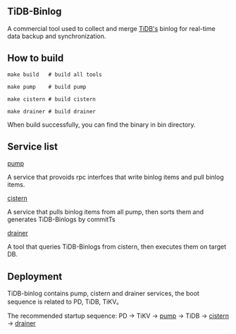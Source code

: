 ## TiDB-Binlog

A commercial tool used to collect and merge [TiDB's](https://github.com/pingcap/tidb) binlog for real-time data backup and synchronization.


## How to build

```
make build   # build all tools

make pump    # build pump

make cistern # build cistern

make drainer # build drainer
```

When build successfully, you can find the binary in bin directory. 

## Service list

[pump](./cmd/pump)

A service that provoids rpc interfces that write binlog items and pull binlog items.

[cistern](./cmd/cistern)

A service that pulls binlog items from all pump, then sorts them and generates TiDB-Binlogs by commitTs

[drainer](./cmd/drainer)

A tool that queries TiDB-Binlogs from cistern, then executes them on target DB.

## Deployment

TiDB-binlog contains pump, cistern and drainer services, the boot sequence is related to PD, TiDB, TiKV。

The recommended startup sequence: PD -> TiKV -> [pump](./cmd/pump) -> TiDB -> [cistern](./cmd/cistern) -> [drainer](./cmd/drainer)